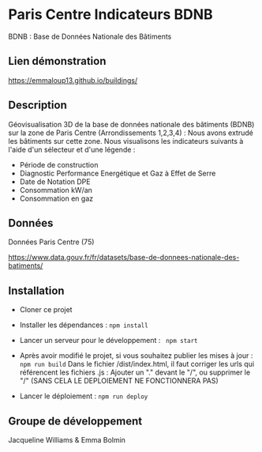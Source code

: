 # Paris Centre Indicateurs BDNB

BDNB : Base de Données Nationale des Bâtiments

## Lien démonstration

https://emmaloup13.github.io/buildings/

## Description

Géovisualisation 3D de la base de données nationale des bâtiments (BDNB) sur la zone de Paris Centre (Arrondissements 1,2,3,4) : 
Nous avons extrudé les bâtiments sur cette zone. Nous visualisons les indicateurs suivants à l'aide d'un sélecteur et d'une légende :
* Période de construction
* Diagnostic Performance Energétique et Gaz à Effet de Serre
* Date de Notation DPE
* Consommation kW/an
* Consommation en gaz

## Données
Données Paris Centre (75)

https://www.data.gouv.fr/fr/datasets/base-de-donnees-nationale-des-batiments/ 

## Installation

* Cloner ce projet

* Installer les dépendances : ``` npm install ```

* Lancer un serveur pour le développement : ``` npm start```

* Après avoir modifié le projet, si vous souhaitez publier les mises à jour : ``` npm run build ```
Dans le fichier /dist/index.html, il faut corriger les urls qui référencent les fichiers .js : 
Ajouter un "." devant le "/", ou supprimer le "/" (SANS CELA LE DEPLOIEMENT NE FONCTIONNERA PAS) 

* Lancer le déploiement : ``` npm run deploy ```

## Groupe de développement

Jacqueline Williams & Emma Bolmin
